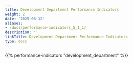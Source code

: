 ```yaml
---
title: Development Department Performance Indicators
weight: 2
date: '2025-06-12'
aliases:
- /docs/performance-indicators_5_1_1/
description: ''
linkTitle: Development Department Performance Indicators
type: docs
---
```


{{% performance-indicators "development_department" %}}

